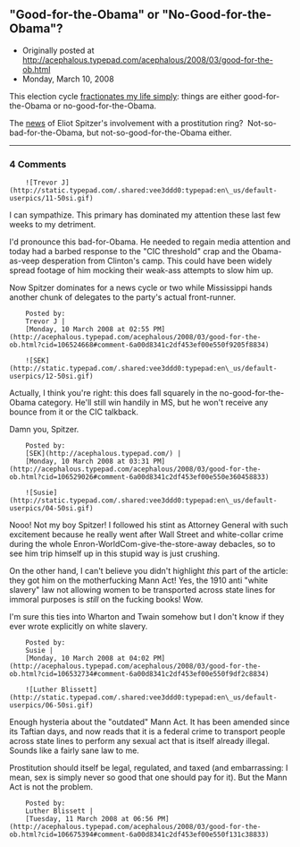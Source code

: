## "Good-for-the-Obama" or "No-Good-for-the-Obama"?

 * Originally posted at http://acephalous.typepad.com/acephalous/2008/03/good-for-the-ob.html
 * Monday, March 10, 2008



This election cycle [fractionates my life simply](http://www.amazon.com/exec/obidos/ASIN/0679748261/diesekoschmar-20): things are either good-for-the-Obama or no-good-for-the-Obama.  

The [news](http://www.nytimes.com/2008/03/10/nyregion/10cnd-spitzer.html) of Eliot Spitzer's involvement with a prostitution ring?  Not-so-bad-for-the-Obama, but not-so-good-for-the-Obama either.  

		

* * *

### 4 Comments 

		

                
[]()

	

		![Trevor J](http://static.typepad.com/.shared:vee3ddd0:typepad:en\_us/default-userpics/11-50si.gif)
	

	

		

I can sympathize. This primary has dominated my attention these last few weeks to my detriment.

I'd pronounce this bad-for-Obama. He needed to regain media attention and today had a barbed response to the "CIC threshold" crap and the Obama-as-veep desperation from Clinton's camp. This could have been widely spread footage of him mocking their weak-ass attempts to slow him up.

Now Spitzer dominates for a news cycle or two while Mississippi hands another chunk of delegates to the party's actual front-runner.

	

		Posted by:
		Trevor J |
		[Monday, 10 March 2008 at 02:55 PM](http://acephalous.typepad.com/acephalous/2008/03/good-for-the-ob.html?cid=106524668#comment-6a00d8341c2df453ef00e550f9205f8834)

[]()

	

		![SEK](http://static.typepad.com/.shared:vee3ddd0:typepad:en\_us/default-userpics/12-50si.gif)
	

	

		

Actually, I think you're right: this does fall squarely in the no-good-for-the-Obama category.  He'll still win handily in MS, but he won't receive any bounce from it or the CIC talkback.  

Damn you, Spitzer.

	

		Posted by:
		[SEK](http://acephalous.typepad.com/) |
		[Monday, 10 March 2008 at 03:31 PM](http://acephalous.typepad.com/acephalous/2008/03/good-for-the-ob.html?cid=106529026#comment-6a00d8341c2df453ef00e550e360458833)

[]()

	

		![Susie](http://static.typepad.com/.shared:vee3ddd0:typepad:en\_us/default-userpics/04-50si.gif)
	

	

		

Nooo! Not my boy Spitzer! I followed his stint as Attorney General with such excitement because he really went after Wall Street and white-collar crime during the whole Enron-WorldCom-give-the-store-away debacles, so to see him trip himself up in this stupid way is just crushing. 

On the other hand, I can't believe you didn't highlight _this_ part of the article: they got him on the motherfucking Mann Act! Yes, the 1910 anti "white slavery" law not allowing women to be transported across state lines for immoral purposes is _still_ on the fucking books! Wow. 

I'm sure this ties into Wharton and Twain somehow but I don't know if they ever wrote explicitly on white slavery.

	

		Posted by:
		Susie |
		[Monday, 10 March 2008 at 04:02 PM](http://acephalous.typepad.com/acephalous/2008/03/good-for-the-ob.html?cid=106532734#comment-6a00d8341c2df453ef00e550f9df2c8834)

[]()

	

		![Luther Blissett](http://static.typepad.com/.shared:vee3ddd0:typepad:en\_us/default-userpics/06-50si.gif)
	

	

		

Enough hysteria about the "outdated" Mann Act.  It has been amended since its Taftian days, and now reads that it is a federal crime to transport people across state lines to perform any sexual act that is itself already illegal.  Sounds like a fairly sane law to me.

Prostitution should itself be legal, regulated, and taxed (and embarrassing: I mean, sex is simply never so good that one should pay for it).  But the Mann Act is not the problem.

	

		Posted by:
		Luther Blissett |
		[Tuesday, 11 March 2008 at 06:56 PM](http://acephalous.typepad.com/acephalous/2008/03/good-for-the-ob.html?cid=106675394#comment-6a00d8341c2df453ef00e550f131c38833)

		

        
